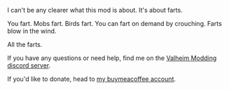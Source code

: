 I can't be any clearer what this mod is about. It's about farts.

You fart. Mobs fart. Birds fart. You can fart on demand by crouching. Farts blow in the wind.

All the farts.

If you have any questions or need help, find me on the [Valheim Modding discord server](https://discord.gg/89bBsvK5KC).

If you'd like to donate, head to [my buymeacoffee account](https://www.buymeacoffee.com/pfhoenix).
